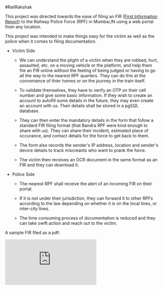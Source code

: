 #RailRakshak

This project was directed towards the ease of filing an FIR ([First Information Report](https://en.wikipedia.org/wiki/First_information_report "FIR")) to the Railway Police Force (RPF) in Mumbai,IN using a web portal from any location.

This project was intended to make things easy for the victim as well as the police when it comes to filing documentation.

- Victim Side
 
  * We can understand the plight of a victim when they are robbed, hurt, assaulted, etc. on a moving vehicle or the platform, and help them file an FIR online without the feeling of being judged or having to go all the way to the nearest RPF quarters. They can do this at the convenience of thier homes or on the journey in the train itself.

  * To validate themselves, they have to verify an OTP on their cell number and give some basic information. If they wish to create an account to autofill some details in the future, they may even create an account with us. Their details shall be stored in a pgSQL database.

  * They can then enter the mandatory details in the form that follow a standard FIR filing format (that Bandra RPF were kind enough to share with us). They can share their incident, estimated place of occurance, and contact details for the force to get back to them. 

  * The form also records the sender's IP address, location and sender's device details to track miscreants who want to prank the force.

   * The victim then receives an OCR document in the same format as an FIR and they can download it.

- Police Side

  * The nearest RPF shall receive the alert of an incoming FIR on their portal.

  * If it is not under their jurisdiction, they can forward it to other RPFs according to the law depending on whether it is on the local lines, or inter-city lines.

  * The time consuming process of documentation is reduced and they can take swift action and reach out to the victim.


A sample FIR filed as a pdf:

![Sample FIR](https://github.com/delzadbamji/railrakshak/blob/master/SIH%20BACKEND/IdeaProjects/a1/uploads/sample.pdf)
